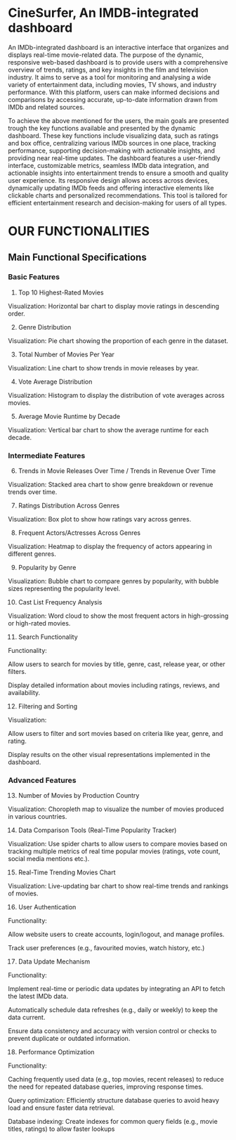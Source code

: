 # CineSurfer, An IMDB-integrated dashboard
  An IMDb-integrated dashboard is an interactive interface that organizes and displays real-time movie-related data. The purpose of the dynamic, responsive web-based dashboard is to provide users with a comprehensive overview of trends, ratings, and key insights in the film and television industry. It aims to serve as a tool for monitoring and analysing a wide variety of entertainment data, including movies, TV shows, and industry performance. With this platform, users can make informed decisions and comparisons by accessing accurate, up-to-date information drawn from IMDb and related sources. 

  To achieve the above mentioned for the users, the main goals are presented trough the key functions available and presented by the dynamic dashboard. These key functions include visualizing data, such as ratings and box office, centralizing various IMDb sources in one place, tracking performance, supporting decision-making with actionable insights, and providing near real-time updates. The dashboard features a user-friendly interface, customizable metrics, seamless IMDb data integration, and actionable insights into entertainment trends to ensure a smooth and quality user experience. Its responsive design allows access across devices, dynamically updating IMDb feeds and offering interactive elements like clickable charts and personalized recommendations. This tool is tailored for efficient entertainment research and decision-making for users of all types. 

# OUR FUNCTIONALITIES 
## Main Functional Specifications 
### Basic Features 

1) Top 10 Highest-Rated Movies 

Visualization: Horizontal bar chart to display movie ratings in descending order. 

2) Genre Distribution 

Visualization: Pie chart showing the proportion of each genre in the dataset. 

3) Total Number of Movies Per Year 

Visualization: Line chart to show trends in movie releases by year. 

4) Vote Average Distribution 

Visualization: Histogram to display the distribution of vote averages across movies. 

5) Average Movie Runtime by Decade 

Visualization: Vertical bar chart to show the average runtime for each decade. 


### Intermediate Features 

6) Trends in Movie Releases Over Time / Trends in Revenue Over Time 

Visualization: Stacked area chart to show genre breakdown or revenue trends over time. 

7) Ratings Distribution Across Genres 

Visualization: Box plot to show how ratings vary across genres. 

8) Frequent Actors/Actresses Across Genres 

Visualization: Heatmap to display the frequency of actors appearing in different genres. 

9) Popularity by Genre 

Visualization: Bubble chart to compare genres by popularity, with bubble sizes representing the popularity level. 

10) Cast List Frequency Analysis 

Visualization: Word cloud to show the most frequent actors in high-grossing or high-rated movies. 

11) Search Functionality 

Functionality: 

Allow users to search for movies by title, genre, cast, release year, or other filters. 

Display detailed information about movies including ratings, reviews, and availability. 

12) Filtering and Sorting 

Visualization: 

Allow users to filter and sort movies based on criteria like year, genre, and rating. 

Display results on the other visual representations implemented in the dashboard. 


### Advanced Features 

13) Number of Movies by Production Country 

Visualization: Choropleth map to visualize the number of movies produced in various countries. 

14) Data Comparison Tools (Real-Time Popularity Tracker) 

Visualization: Use spider charts to allow users to compare movies based on tracking multiple metrics of real time popular movies (ratings, vote count, social media mentions etc.). 

15) Real-Time Trending Movies Chart 

Visualization: Live-updating bar chart to show real-time trends and rankings of movies. 

16) User Authentication  

Functionality: 

Allow website users to create accounts, login/logout, and manage profiles. 

Track user preferences (e.g., favourited movies, watch history, etc.) 

17) Data Update Mechanism 

Functionality: 

Implement real-time or periodic data updates by integrating an API to fetch the latest IMDb data. 

Automatically schedule data refreshes (e.g., daily or weekly) to keep the data current. 

Ensure data consistency and accuracy with version control or checks to prevent duplicate or outdated information. 

18) Performance Optimization 

Functionality: 

Caching frequently used data (e.g., top movies, recent releases) to reduce the need for repeated database queries, improving response times. 

Query optimization: Efficiently structure database queries to avoid heavy load and ensure faster data retrieval. 

Database indexing: Create indexes for common query fields (e.g., movie titles, ratings) to allow faster lookups
